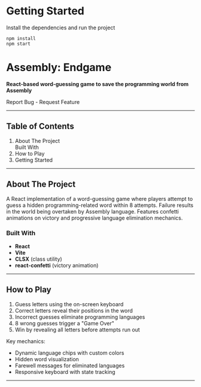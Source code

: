 # Getting Started
Install the dependencies and run the project
```
npm install
npm start
```

# Assembly: Endgame

**React-based word-guessing game to save the programming world from Assembly**

Report Bug - Request Feature

---

## Table of Contents
1. About The Project  
   Built With  
2. How to Play  
3. Getting Started  

---

## About The Project

A React implementation of a word-guessing game where players attempt to guess a hidden programming-related word within 8 attempts. Failure results in the world being overtaken by Assembly language. Features confetti animations on victory and progressive language elimination mechanics.

### Built With
- **React**  
- **Vite**  
- **CLSX** (class utility)  
- **react-confetti** (victory animation)  

---

## How to Play
1. Guess letters using the on-screen keyboard  
2. Correct letters reveal their positions in the word  
3. Incorrect guesses eliminate programming languages  
4. 8 wrong guesses trigger a "Game Over"  
5. Win by revealing all letters before attempts run out  

Key mechanics:  
- Dynamic language chips with custom colors  
- Hidden word visualization  
- Farewell messages for eliminated languages  
- Responsive keyboard with state tracking  

---